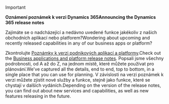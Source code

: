 > [!IMPORTANT]
> <span data-ttu-id="59712-101">**Oznámení poznámek k verzi Dynamics 365**</span><span class="sxs-lookup"><span data-stu-id="59712-101">**Announcing the Dynamics 365 release notes**</span></span>
>
> <span data-ttu-id="59712-102">Zajímáte se o nadcházející a nedávno uvedené funkce jakékoliv z našich obchodních aplikací nebo platforem?</span><span class="sxs-lookup"><span data-stu-id="59712-102">Wondering about upcoming and recently released capabilities in any of our business apps or platform?</span></span> 
> 
> <span data-ttu-id="59712-103">Zkontrolujte [Poznámky k verzi podnikových aplikací a platformy](https://go.microsoft.com/fwlink/?linkid=2010158).</span><span class="sxs-lookup"><span data-stu-id="59712-103">Check out the [Business applications and platform release notes](https://go.microsoft.com/fwlink/?linkid=2010158).</span></span> <span data-ttu-id="59712-104">Popsali jsme všechny podrobnosti, od A až do Z, na jednom místě, které můžete používat pro plánování.</span><span class="sxs-lookup"><span data-stu-id="59712-104">We've captured all the details, end to end, top to bottom, in a single place that you can use for planning.</span></span> <span data-ttu-id="59712-105">V závislosti na verzi poznámek k verzi můžete zjistit nové služby a funkce, stejně jako funkce, které se chystají v dalších vydáních.</span><span class="sxs-lookup"><span data-stu-id="59712-105">Depending on the version of the release notes, you can find out about new services and capabilities, as well as new features releasing in the future.</span></span>
